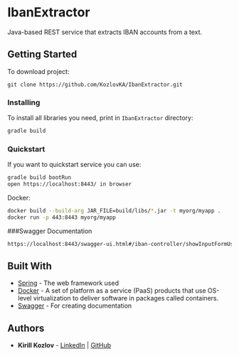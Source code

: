 # IbanExtractor
Java-based REST service that extracts IBAN accounts from a text.

## Getting Started
To download project:
```
git clone https://github.com/KozlovKA/IbanExtractor.git
```
### Installing
To install all libraries you need, print in `IbanExtractor` directory:
```sh
gradle build
```
### Quickstart
If you want to quickstart service you can use:
```sh
gradle build bootRun
open https://localhost:8443/ in browser 
```
Docker:
```sh
docker build --build-arg JAR_FILE=build/libs/*.jar -t myorg/myapp .
docker run -p 443:8443 myorg/myapp 
```

###Swagger Documentation
```sh
https://localhost:8443/swagger-ui.html#/iban-controller/showInputFormUsingGET
```
## Built With

* [Spring](https://spring.io/) - The web framework used
* [Docker](https://www.docker.com/) - A set of platform as a service (PaaS) products that use OS-level virtualization to deliver software in packages called containers.
* [Swagger](https://swagger.io/) - For creating documentation

## Authors

* **Kirill Kozlov** - 
[LinkedIn](https://www.linkedin.com/in/kozlovka/) | 
[GitHub](https://github.com/KozlovKA)
